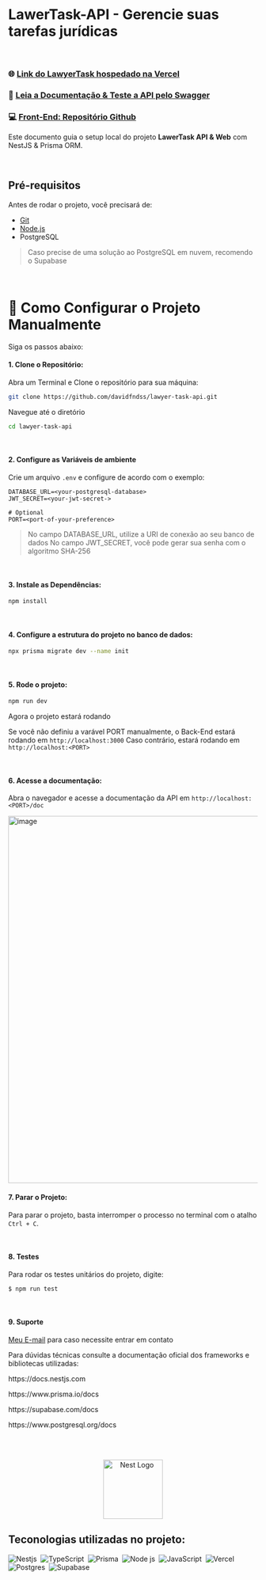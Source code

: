 # LawerTask-API - Gerencie suas tarefas jurídicas

<br>


### 🌐 [Link do LawyerTask hospedado na Vercel](https://lawyertaskon.vercel.app)
### 📄 [Leia a Documentação & Teste a API pelo Swagger](https://lawyertaskapi.vercel.app/doc)
### 💻 [Front-End: Repositório Github](https://github.com/davidfndss/lawyer-task-front)




Este documento guia o setup local do projeto **LawerTask API & Web** com NestJS & Prisma ORM.

<br>

## Pré-requisitos

Antes de rodar o projeto, você precisará de:

- [Git](https://git-scm.com/downloads)
- [Node.js](https://nodejs.org/en/download)
- PostgreSQL

> Caso precise de uma solução ao PostgreSQL em nuvem, recomendo o Supabase

<br>

# 🔧 Como Configurar o Projeto Manualmente 
Siga os passos abaixo:

#### 1. Clone o Repositório:

Abra um Terminal e Clone o repositório para sua máquina:

```bash
git clone https://github.com/davidfndss/lawyer-task-api.git
```

Navegue até o diretório

```sh
cd lawyer-task-api
```

<br>

#### 2. Configure as Variáveis de ambiente

Crie um arquivo `.env` e configure de acordo com o exemplo: 

```env
DATABASE_URL=<your-postgresql-database>
JWT_SECRET=<your-jwt-secret->

# Optional
PORT=<port-of-your-preference>
```

> No campo DATABASE_URL, utilize a URI de conexão ao seu banco de dados
> No campo JWT_SECRET, você pode gerar sua senha com o algoritmo SHA-256

<br>

#### 3. Instale as Dependências:

```sh
npm install
```

<br>

#### 4. Configure a estrutura do projeto no banco de dados:

```sh
npx prisma migrate dev --name init
```

<br>

#### 5. Rode o projeto:

```sh
npm run dev
```

Agora o projeto estará rodando

Se você não definiu a varável PORT manualmente, o Back-End estará rodando em `http://localhost:3000`
Caso contrário, estará rodando em `http://localhost:<PORT>`


<br>

#### 6. Acesse a documentação:

Abra o navegador e acesse a documentação da API em `http://localhost:<PORT>/doc`

<img width="1526" height="742" alt="image" src="https://github.com/user-attachments/assets/cbc464ce-57a8-43af-8dcc-5a7ff6d68dba" />

<br>

#### 7. Parar o Projeto:

Para parar o projeto, basta interromper o processo no terminal com o atalho `Ctrl + C`.

<br>

#### 8. Testes

Para rodar os testes unitários do projeto, digite:

```bash
$ npm run test
```

<br>

#### 9. Suporte

[Meu E-mail](mailto:davidfndssdev@gmail.com) para caso necessite entrar em contato

Para dúvidas técnicas consulte a documentação oficial dos frameworks e bibliotecas utilizadas:

<p>https://docs.nestjs.com</p>
<p>https://www.prisma.io/docs</p>
<p>https://supabase.com/docs</p>
<p>https://www.postgresql.org/docs</p>

<br>
<br>

<p align="center">
  <a href="http://nestjs.com/" target="blank"><img src="https://nestjs.com/img/logo-small.svg" width="120" alt="Nest Logo" /></a>
</p>

[circleci-image]: https://img.shields.io/circleci/build/github/nestjs/nest/master?token=abc123def456
[circleci-url]: https://circleci.com/gh/nestjs/nest

## Teconologias utilizadas no projeto:

![Nestjs](https://img.shields.io/badge/nestjs-purple?style=for-the-badge&logo=nestjs&logoColor=white)&nbsp;
![TypeScript](https://img.shields.io/badge/TypeScript-1572B6?style=for-the-badge&logo=typescript&logoColor=white)&nbsp;
![Prisma](https://img.shields.io/badge/Prisma-gray?style=for-the-badge&logo=prisma&logoColor=white)&nbsp;
![Node js](https://img.shields.io/badge/node.js-%234ea94b.svg?style=for-the-badge&logo=node.js&logoColor=white)&nbsp;
![JavaScript](https://img.shields.io/badge/JavaScript-F7DF1E?style=for-the-badge&logo=javascript&logoColor=black)&nbsp;
![Vercel](https://img.shields.io/badge/Vercel-000000?style=for-the-badge&logo=vercel&logoColor=white)&nbsp;
![Postgres](https://img.shields.io/badge/PostgreSQL-316192?style=for-the-badge&logo=postgresql&logoColor=white)&nbsp;
![Supabase](https://img.shields.io/badge/Supabase-181818?style=for-the-badge&logo=supabase&logoColor=white)&nbsp;


